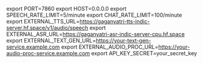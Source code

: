export PORT=7860
export HOST=0.0.0.0
export SPEECH_RATE_LIMIT=5/minute
export CHAT_RATE_LIMIT=100/minute
export EXTERNAL_TTS_URL=https://gaganyatri-tts-indic-server.hf.space/v1/audio/speech
export EXTERNAL_ASR_URL=https://gaganyatri-asr-indic-server-cpu.hf.space
export EXTERNAL_TEXT_GEN_URL=https://your-text-gen-service.example.com
export EXTERNAL_AUDIO_PROC_URL=https://your-audio-proc-service.example.com
export API_KEY_SECRET=your_secret_key